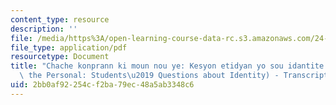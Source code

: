 ```yaml
---
content_type: resource
description: ''
file: /media/https%3A/open-learning-course-data-rc.s3.amazonaws.com/24-908-creole-language-and-caribbean-identities-spring-2017/2bb0af92254cf2ba79ec48a5ab3348c6_MIT24_908S17_Rooted_in_Personal_Creole_300k.pdf
file_type: application/pdf
resourcetype: Document
title: "Chache konprann ki moun nou ye: Kesyon etidyan yo sou idantite (Rooted in\
  \ the Personal: Students\u2019 Questions about Identity) - Transcript"
uid: 2bb0af92-254c-f2ba-79ec-48a5ab3348c6
---
```


